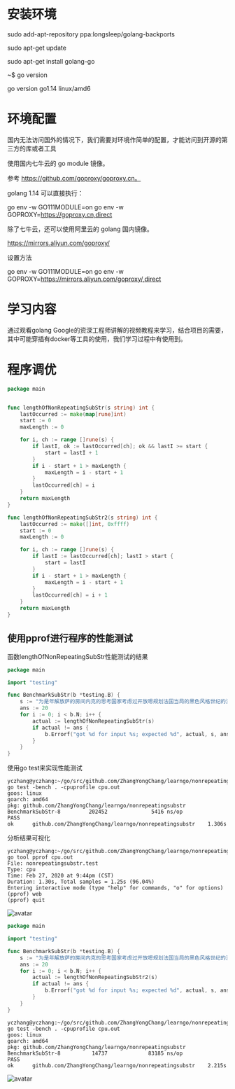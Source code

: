 # 安装环境

sudo add-apt-repository ppa:longsleep/golang-backports

sudo apt-get update

sudo apt-get install golang-go

~$ go version

go version go1.14 linux/amd6

# 环境配置

国内无法访问国外的情况下，我们需要对环境作简单的配置，才能访问到开源的第三方的库或者工具

使用国内七牛云的 go module 镜像。

参考 https://github.com/goproxy/goproxy.cn。

golang 1.14 可以直接执行：

go env -w GO111MODULE=on
go env -w GOPROXY=https://goproxy.cn,direct

除了七牛云，还可以使用阿里云的 golang 国内镜像。

https://mirrors.aliyun.com/goproxy/

设置方法

go env -w GO111MODULE=on
go env -w GOPROXY=https://mirrors.aliyun.com/goproxy/,direct


# 学习内容

通过观看golang Google的资深工程师讲解的视频教程来学习，结合项目的需要，其中可能穿插有docker等工具的使用，我们学习过程中有使用到。


# 程序调优

```go
package main


func lengthOfNonRepeatingSubStr(s string) int {
	lastOccurred := make(map[rune]int)
	start := 0
	maxLength := 0

	for i, ch := range []rune(s) {
		if lastI, ok := lastOccurred[ch]; ok && lastI >= start {
			start = lastI + 1
		}
		if i - start + 1 > maxLength {
			maxLength = i - start + 1
		}
		lastOccurred[ch] = i
	}
	return maxLength
}

func lengthOfNonRepeatingSubStr2(s string) int {
	lastOccurred := make([]int, 0xffff)
	start := 0
	maxLength := 0

	for i, ch := range []rune(s) {
		if lastI := lastOccurred[ch]; lastI > start {
			start = lastI
		}
		if i - start + 1 > maxLength {
			maxLength = i - start + 1
		}
		lastOccurred[ch] = i + 1
	}
	return maxLength
}
```

## 使用pprof进行程序的性能测试
函数lengthOfNonRepeatingSubStr性能测试的结果

```go
package main

import "testing"

func BenchmarkSubStr(b *testing.B) {
	s := "为是年解放萨的房间内克的思考国家考虑过开放嗯规划法国当局的黑色风格世纪的法国三大和"
	ans := 20
	for i := 0; i < b.N; i++ {
		actual := lengthOfNonRepeatingSubStr(s)
		if actual != ans {
			b.Errorf("got %d for input %s; expected %d", actual, s, ans)
		}
	}
}
```

使用go test来实现性能测试

```shell script
yczhang@yczhang:~/go/src/github.com/ZhangYongChang/learngo/nonrepeatingsubstr$ go test -bench . -cpuprofile cpu.out
goos: linux
goarch: amd64
pkg: github.com/ZhangYongChang/learngo/nonrepeatingsubstr
BenchmarkSubStr-8         202452              5416 ns/op
PASS
ok      github.com/ZhangYongChang/learngo/nonrepeatingsubstr    1.306s
```

分析结果可视化

```shell script
yczhang@yczhang:~/go/src/github.com/ZhangYongChang/learngo/nonrepeatingsubstr$ go tool pprof cpu.out 
File: nonrepeatingsubstr.test
Type: cpu
Time: Feb 27, 2020 at 9:44pm (CST)
Duration: 1.30s, Total samples = 1.25s (96.04%)
Entering interactive mode (type "help" for commands, "o" for options)
(pprof) web
(pprof) quit
```
![avatar](https://github.com/ZhangYongChang/learngo/tree/master/images/pprof001.svg)

```go
package main

import "testing"

func BenchmarkSubStr(b *testing.B) {
	s := "为是年解放萨的房间内克的思考国家考虑过开放嗯规划法国当局的黑色风格世纪的法国三大和"
	ans := 20
	for i := 0; i < b.N; i++ {
		actual := lengthOfNonRepeatingSubStr2(s)
		if actual != ans {
			b.Errorf("got %d for input %s; expected %d", actual, s, ans)
		}
	}
}
```

```shell script
yczhang@yczhang:~/go/src/github.com/ZhangYongChang/learngo/nonrepeatingsubstr$ go test -bench . -cpuprofile cpu.out
goos: linux
goarch: amd64
pkg: github.com/ZhangYongChang/learngo/nonrepeatingsubstr
BenchmarkSubStr-8          14737             83185 ns/op
PASS
ok      github.com/ZhangYongChang/learngo/nonrepeatingsubstr    2.215s

```

![avatar](https://github.com/ZhangYongChang/learngo/tree/master/images/pprof002.svg)
